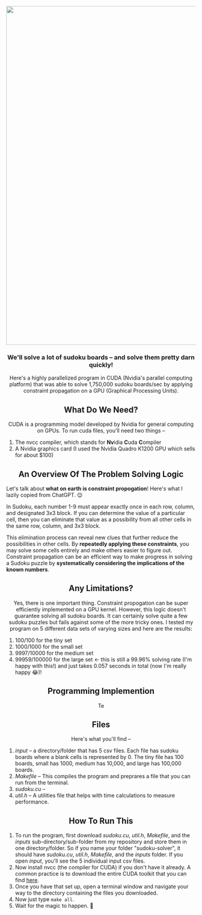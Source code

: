 <p  align="center">
<img  src="https://github.com/Evaan2001/GPU-Sudoku-Solver/assets/82547698/da367d87-3376-4228-8d82-6d2f91bfc3e9"
width = "900"/>

</p>
<h3 align="center">
We'll solve a lot of sudoku boards – and solve them pretty darn quickly! 
</h3>

<p align="center">
Here's a highly parallelized program in CUDA (Nvidia's parallel computing platform) that was able to solve 1,750,000 sudoku boards/sec by applying constraint propagation on a GPU (Graphical Processing Units).
</p>

<h2 align="center"> 
What Do We Need?
</h2>
 
<p  align="center">
CUDA is a programming model developed by Nvidia for general computing on GPUs. To run cuda files, you'll need two things –
</p>

1) The nvcc compiler, which stands for **Nv**idia **C**uda **C**ompiler
2) A Nvidia graphics card (I used the Nvidia Quadro K1200 GPU which sells for about $100)

<h2 align="center"> 
An Overview Of The Problem Solving Logic
</h2>

Let's talk about **what on earth is constraint propogation**! Here's what I lazily copied from ChatGPT. 😌

In Sudoku, each number 1-9 must appear exactly once in each row, column, and designated 3x3 block. If you can determine the value of a particular cell, then you can eliminate that value as a possibility from all other cells in the same row, column, and 3x3 block.

This elimination process can reveal new clues that further reduce the possibilities in other cells. By **repeatedly applying these constraints**, you may solve some cells entirely and make others easier to figure out. Constraint propagation can be an efficient way to make progress in solving a Sudoku puzzle by **systematically considering the implications of the known numbers**.

<h2 align="center"> 
Any Limitations?
</h2>

<p  align="center">
Yes, there is one important thing. Constraint propogation can be super efficiently implemented on a GPU kernel. However, this logic doesn't guarantee solving all sudoku boards. It can certainly solve quite a few sudoku puzzles but fails against some of the more tricky ones. I tested my program on 5 different data sets of varying sizes and here are the results:

1.  100/100 for the tiny set
2.  1000/1000 for the small set
3.  9997/10000 for the medium set
4.  99959/100000 for the large set <- this is still a 99.96% solving rate (I'm happy with this!) and just takes 0.057 seconds in total (now I'm really happy 😂)!
</p>

<h2 align="center"> 
Programming Implemention
</h2>
 
<p  align="center">
Te
</p>

<h2 align="center"> 
Files
</h2>
 
<p  align="center">
Here's what you'll find –
</p>

1. *input* – a directory/folder that has 5 csv files. Each file has sudoku boards where a blank cells is represented by 0. The tiny file has 100 boards, small has 1000, medium has 10,000, and large has 100,000 boards.
2. *Makefile* – This compiles the program and preprares a file that you can run from the terminal.
3. *sudoku.cu* – 
4. *util.h* – A utilities file that helps with time calculations to measure performance.

<h2 align="center"> 
How To Run This
</h2>


1. To run the program, first download *sudoku.cu*, *util.h*, *Makefile*, and the *inputs* sub-directory/sub-folder from my repository and store them in one directory/folder. So if you name your folder "sudoku-solver", it should have *sudoku.cu*, *util.h*, *Makefile*, and the *inputs* folder. If you open *input*, you'll see the 5 individual input csv files.
2. Now install nvcc (the compiler for CUDA) if you don't have it already. A common practice is to download the entire CUDA toolkit that you can find [here](https://developer.nvidia.com/cuda-downloads).
3. Once you have that set up, open a terminal window and navigate your way to the directory containing the files you downloaded. 
4. Now just type `make all`.
5. Wait for the magic to happen. 🙂